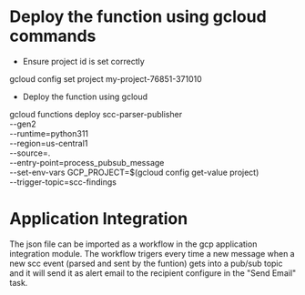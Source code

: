 # Deploy the function using gcloud commands 

- Ensure project id is set correctly

gcloud config set project my-project-76851-371010

- Deploy the function using gcloud

gcloud functions deploy scc-parser-publisher \
  --gen2 \
  --runtime=python311 \
  --region=us-central1 \
  --source=. \
  --entry-point=process_pubsub_message \
  --set-env-vars GCP_PROJECT=$(gcloud config get-value project) \
  --trigger-topic=scc-findings


# Application Integration

The json file can be imported as a workflow in the gcp application integration module.
The workflow trigers every time a new message when a new scc event (parsed and sent by the funtion) gets into a pub/sub topic and it will send it as alert email to the recipient configure in the "Send Email" task.
